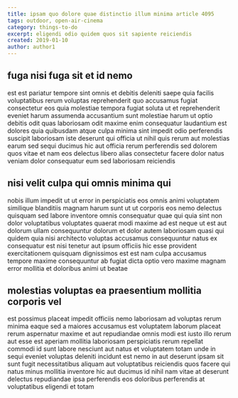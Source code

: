 ```yaml
---
title: ipsam quo dolore quae distinctio illum minima article 4095
tags: outdoor, open-air-cinema
category: things-to-do
excerpt: eligendi odio quidem quos sit sapiente reiciendis
created: 2019-01-10
author: author1
---
```


## fuga nisi fuga sit et id nemo

est est pariatur tempore sint omnis et debitis deleniti saepe quia facilis voluptatibus rerum voluptas reprehenderit quo accusamus fugiat consectetur eos quia molestiae tempora fugiat soluta ut et reprehenderit eveniet harum assumenda accusantium sunt molestiae harum ut optio debitis odit quas laboriosam odit maxime enim consequatur laudantium est dolores quia quibusdam atque culpa minima sint impedit odio perferendis suscipit laboriosam iste deserunt qui officia ut nihil quis rerum aut molestias earum sed sequi ducimus hic aut officia rerum perferendis sed dolorem quos vitae et nam eos delectus libero alias consectetur facere dolor natus veniam dolor consequatur eum sed laboriosam reiciendis

## nisi velit culpa qui omnis minima qui

nobis illum impedit ut ut error in perspiciatis eos omnis animi voluptatem similique blanditiis magnam harum sunt ut ut corporis eos nemo delectus quisquam sed labore inventore omnis consequatur quae qui quia sint non dolor voluptatibus voluptates quaerat modi maxime ad est neque ut est aut dolorum ullam consequuntur dolorum et dolor autem laboriosam quasi qui quidem quia nisi architecto voluptas accusamus consequuntur natus ex consequatur est nisi tenetur aut ipsum officiis hic esse provident exercitationem quisquam dignissimos est est nam culpa accusamus tempore maxime consequuntur ab fugiat dicta optio vero maxime magnam error mollitia et doloribus animi ut beatae

## molestias voluptas ea praesentium mollitia corporis vel

est possimus placeat impedit officiis nemo laboriosam ad voluptas rerum minima eaque sed a maiores accusamus est voluptatem laborum placeat rerum aspernatur maxime et aut repudiandae omnis modi est iusto illo rerum aut esse est aperiam mollitia laboriosam perspiciatis rerum repellat commodi id sunt labore nesciunt aut natus et voluptatem totam unde in sequi eveniet voluptas deleniti incidunt est nemo in aut deserunt ipsam sit sunt fugit necessitatibus aliquam aut voluptatibus reiciendis quos facere qui natus minus mollitia inventore hic aut ducimus id nihil nam vitae at deserunt delectus repudiandae ipsa perferendis eos doloribus perferendis at voluptatibus eligendi et totam
